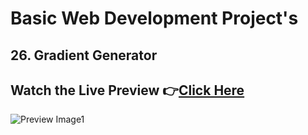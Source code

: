 # Basic Web Development Project's


## 26. Gradient Generator


 
## Watch the Live Preview 👉[Click Here]()
![Preview Image1](https://github.com/SorcererChiragsingh/Web-Development-Projects/blob/main/26-Gradient%20Generator/preview.png)


